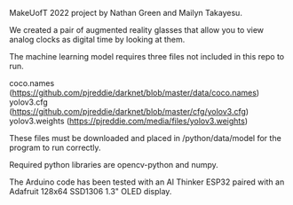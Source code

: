 MakeUofT 2022 project by Nathan Green and Mailyn Takayesu.

We created a pair of augmented reality glasses that allow you to view analog clocks as digital time by looking at them.

The machine learning model requires three files not included in this repo to run.

coco.names (https://github.com/pjreddie/darknet/blob/master/data/coco.names)
yolov3.cfg (https://github.com/pjreddie/darknet/blob/master/cfg/yolov3.cfg)
yolov3.weights (https://pjreddie.com/media/files/yolov3.weights)

These files must be downloaded and placed in /python/data/model for the program to run correctly.

Required python libraries are opencv-python and numpy.

The Arduino code has been tested with an AI Thinker ESP32 paired with an Adafruit 128x64 SSD1306 1.3" OLED display.